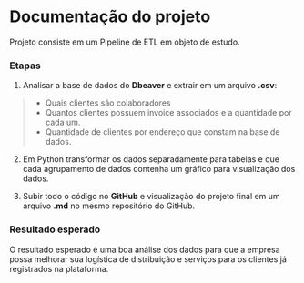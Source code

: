 # Documentação do projeto
Projeto consiste em um Pipeline de ETL em objeto de estudo.

### Etapas
1. Analisar a base de dados do **Dbeaver** e extrair em um arquivo **.csv**:
> - Quais clientes são colaboradores
> - Quantos clientes possuem invoice associados e a quantidade por cada um.
> - Quantidade de clientes por endereço que constam na base de dados.

2. Em Python transformar os dados separadamente para tabelas e que cada agrupamento de dados contenha um gráfico para visualização dos dados.

3. Subir todo o código no **GitHub** e visualização do projeto final em um arquivo **.md** no mesmo repositório do GitHub.

### Resultado esperado
O resultado esperado é uma boa análise dos dados para que a empresa possa melhorar sua logística de distribuição e serviços para os clientes já registrados na plataforma.